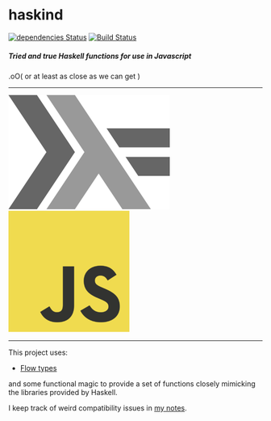 haskind
=======

[![dependencies Status](https://david-dm.org/MrRacoon/haskind/status.svg)](https://david-dm.org/MrRacoon/haskind)
[![Build Status](https://travis-ci.org/MrRacoon/haskind.svg?branch=master)](https://travis-ci.org/MrRacoon/haskind)

##### Tried and true Haskell functions for use in Javascript

.oO( or at least as close as we can get )

---

![haskell](/lamda.png)
![js](/js.png)

---

This project uses:

* [Flow types](https://flowtype.org/)

and some functional magic to provide a set of functions closely mimicking the
libraries provided by Haskell.

I keep track of weird compatibility issues in [my notes](/notes.md).
